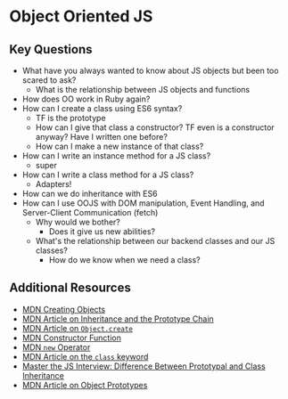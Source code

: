 # Object Oriented JS

## Key Questions
* What have you always wanted to know about JS objects but been too scared to ask?
  * What is the relationship between JS objects and functions
* How does OO work in Ruby again?
* How can I create a class using ES6 syntax?
  * TF is the prototype
  * How can I give that class a constructor? TF even is a constructor anyway? Have I written one before?
  * How can I make a new instance of that class?
* How can I write an instance method for a JS class?
  * super
* How can I write a class method for a JS class?
  * Adapters!
* How can we do inheritance with ES6
* How can I use OOJS with DOM manipulation, Event Handling, and Server-Client Communication (fetch)
  * Why would we bother?
    * Does it give us new abilities?
  * What's the relationship between our backend classes and our JS classes?
    * How do we know when we need a class?

## Additional Resources
- [MDN Creating Objects](https://developer.mozilla.org/en-US/docs/Web/JavaScript/Reference/Operators/Object_initializer)
- [MDN Article on Inheritance and the Prototype Chain](https://developer.mozilla.org/en-US/docs/Web/JavaScript/Inheritance_and_the_prototype_chain)
- [MDN Article on `Object.create`](https://developer.mozilla.org/en-US/docs/Web/JavaScript/Reference/Global_Objects/Object/create)
- [MDN Constructor Function](https://developer.mozilla.org/en-US/docs/Web/JavaScript/Reference/Global_Objects/Object/constructor)
- [MDN `new` Operator](https://developer.mozilla.org/en-US/docs/Web/JavaScript/Reference/Operators/new)
- [MDN Article on the `class` keyword](https://developer.mozilla.org/en-US/docs/Web/JavaScript/Reference/Classes)
- [Master the JS Interview: Difference Between Prototypal and Class Inheritance](https://medium.com/javascript-scene/master-the-javascript-interview-what-s-the-difference-between-class-prototypal-inheritance-e4cd0a7562e9)
- [MDN Article on Object Prototypes](https://developer.mozilla.org/en-US/docs/Learn/JavaScript/Objects/Object_prototypes)
